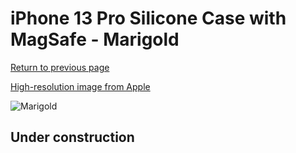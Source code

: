 # iPhone 13 Pro Silicone Case with MagSafe - Marigold

[Return to previous page](/iphone_13)

[High-resolution image from Apple](https://store.storeimages.cdn-apple.com/8756/as-images.apple.com/is/MM2D3?wid=4500&hei=4500&fmt=png)

<div style="width: 500px"><img src="/everyphone/MM2D3.png" alt="Marigold"></div>

## Under construction
